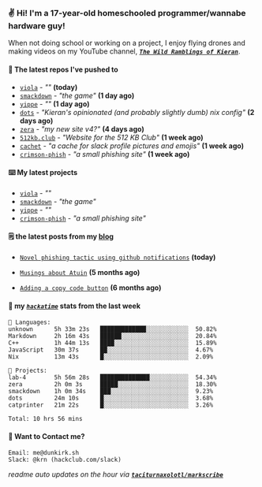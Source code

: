 ### ✌️ Hi! I'm a 17-year-old homeschooled programmer/wannabe hardware guy!

When not doing school or working on a project, I enjoy flying drones and making videos on my YouTube channel, [**_`The Wild Ramblings of Kieran`_**](https://youtube.com/@kieran.rambles).

#### 👷 The latest repos I've pushed to

- [`viola`](https://github.com/taciturnaxolotl/viola) - _""_ **(today)**
- [`smackdown`](https://github.com/taciturnaxolotl/smackdown) - _"the game"_ **(1 day ago)**
- [`yippe`](https://github.com/taciturnaxolotl/yippe) - _""_ **(1 day ago)**
- [`dots`](https://github.com/taciturnaxolotl/dots) - _"Kieran's opinionated (and probably slightly dumb) nix config"_ **(2 days ago)**
- [`zera`](https://github.com/taciturnaxolotl/zera) - _"my new site v4?"_ **(4 days ago)**
- [`512kb.club`](https://github.com/kevquirk/512kb.club) - _"Website for the 512 KB Club"_ **(1 week ago)**
- [`cachet`](https://github.com/taciturnaxolotl/cachet) - _"a cache for slack profile pictures and emojis"_ **(1 week ago)**
- [`crimson-phish`](https://github.com/taciturnaxolotl/crimson-phish) - _"a small phishing site"_ **(1 week ago)**

#### ⌨️ My latest projects

- [`viola`](https://github.com/taciturnaxolotl/viola) - _""_
- [`smackdown`](https://github.com/taciturnaxolotl/smackdown) - _"the game"_
- [`yippe`](https://github.com/taciturnaxolotl/yippe) - _""_
- [`crimson-phish`](https://github.com/taciturnaxolotl/crimson-phish) - _"a small phishing site"_

#### 🗒️ the latest posts from my [blog](https://dunkirk.sh)

- [`Novel phishing tactic using github notifications`](https://dunkirk.sh/blog/github-phishing/) **(today)**

- [`Musings about Atuin`](https://dunkirk.sh/blog/atuin/) **(5 months ago)**

- [`Adding a copy code button`](https://dunkirk.sh/blog/adding-a-copy-button/) **(6 months ago)**



#### 📡 my [_`hackatime`_](https://waka.hackclub.com) stats from the last week

```text
💾 Languages:
unknown      5h 33m 23s   █████████████░░░░░░░░░░░░  50.82%
Markdown     2h 16m 43s   ██████░░░░░░░░░░░░░░░░░░░  20.84%
C++          1h 44m 13s   ████░░░░░░░░░░░░░░░░░░░░░  15.89%
JavaScript   30m 37s      ██░░░░░░░░░░░░░░░░░░░░░░░  4.67%
Nix          13m 43s      █░░░░░░░░░░░░░░░░░░░░░░░░  2.09%

💼 Projects:
lab-4        5h 56m 28s   ██████████████░░░░░░░░░░░  54.34%
zera         2h 0m 3s     █████░░░░░░░░░░░░░░░░░░░░  18.30%
smackdown    1h 0m 34s    ███░░░░░░░░░░░░░░░░░░░░░░  9.23%
dots         24m 10s      █░░░░░░░░░░░░░░░░░░░░░░░░  3.68%
catprinter   21m 22s      █░░░░░░░░░░░░░░░░░░░░░░░░  3.26%

Total: 10 hrs 56 mins
```

#### 📮 Want to Contact me?

```text
Email: me@dunkirk.sh
Slack: @krn (hackclub.com/slack)
```

_readme auto updates on the hour via [**`taciturnaxolotl/markscribe`**](https://github.com/taciturnaxolotl/markscribe)_
